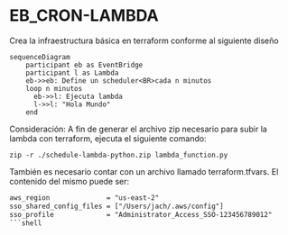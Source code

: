 # EB_CRON-LAMBDA
Crea la infraestructura básica en terraform conforme al siguiente diseño
```mermaid
sequenceDiagram
    participant eb as EventBridge
    participant l as Lambda
    eb->>eb: Define un scheduler<BR>cada n minutos
    loop n minutos
      eb->>l: Ejecuta lambda
      l->>l: "Hola Mundo"
    end
```

Consideración: A fin de generar el archivo zip necesario para subir la lambda con terraform, ejecuta el siguiente comando:
```shell
zip -r ./schedule-lambda-python.zip lambda_function.py
```

También es necesario contar con un archivo llamado terraform.tfvars. El contenido del mismo puede ser:
```tex
aws_region              = "us-east-2"
sso_shared_config_files = ["/Users/jach/.aws/config"]
sso_profile             = "Administrator_Access_SSO-123456789012"
```shell
